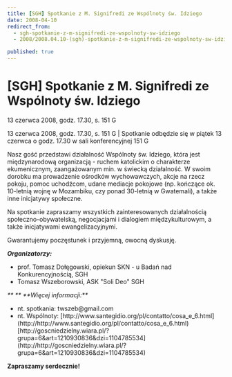 ```yaml
---
title: [SGH] Spotkanie z M. Signifredi ze Wspólnoty św. Idziego
date: 2008-04-10
redirect_from: 
  - sgh-spotkanie-z-m-signifredi-ze-wspolnoty-sw-idziego
  - 2008/2008.04.10-(sgh)-spotkanie-z-m-signifredi-ze-wspolnoty-sw-idziego

published: true
---
```




# [SGH] Spotkanie z M. Signifredi ze Wspólnoty św. Idziego

<time>13 czerwca 2008, godz. 17.30, s. 151 G</time>

13 czerwca 2008, godz. 17.30, s. 151 G | Spotkanie odbędzie się w piątek 13 czerwca o godz. 17.30 w sali konferencyjnej 151 G 

Nasz gość przedstawi działalność Wspólnoty św. Idziego, która jest międzynarodową organizacją - ruchem katolickim o charakterze ekumenicznym, zaangażowanym min. w świecką działalność. W swoim dorobku ma prowadzenie ośrodków wychowawczych, akcje na rzecz pokoju, pomoc uchodźcom, udane mediacje pokojowe (np. kończące ok. 10-letnią wojnę w Mozambiku, czy ponad 30-letnią w Gwatemali), a także inne inicjatywy społeczne.

Na spotkanie zapraszamy wszystkich zainteresowanych działalnością społeczno-obywatelską, negocjacjami i dialogiem międzykulturowym, a także inicjatywami ewangelizacyjnymi.

Gwarantujemy 
poczęstunek i przyjemną, owocną dyskusję.

<CITE>**Organizatorzy:**</CITE>
<ul>

<li>prof. Tomasz Dołęgowski, opiekun SKN - u Badań nad Konkurencyjnością, SGH

<li>Tomasz Wszeborowski, ASK "Soli Deo" SGH</LI></UL>
<CITE>**
**</CITE>
<CITE>**Więcej informacji:**</CITE>
<ul>

<li>nt. spotkania: twszeb@gmail.com

<li>nt. Wspólnoty: [http://www.santegidio.org/pl/contatto/cosa_e_6.html](http://http://www.santegidio.org/pl/contatto/cosa_e_6.html) [http://goscniedzielny.wiara.pl/?grupa=6&art=1210930836&dzi=1104785534](http://http://goscniedzielny.wiara.pl/?grupa=6&art=1210930836&dzi=1104785534) </LI></UL>

**Zapraszamy serdecznie!**



<!--CONTENT FROM OLD SERVER (jos before 2013): 13 czerwca 2008, godz. 17.30, s. 151 G | Spotkanie odbędzie się w piątek 13 czerwca o godz. 17.30 w sali konferencyjnej 151 G 



Nasz gość przedstawi działalność Wspólnoty św. Idziego, która jest międzynarodową organizacją - ruchem katolickim o charakterze ekumenicznym, zaangażowanym min. w świecką działalność. W swoim dorobku ma prowadzenie ośrodków wychowawczych, akcje na rzecz pokoju, pomoc uchodźcom, udane mediacje pokojowe (np. kończące ok. 10-letnią wojnę w Mozambiku, czy ponad 30-letnią w Gwatemali), a także inne inicjatywy społeczne.

Na spotkanie zapraszamy wszystkich zainteresowanych działalnością społeczno-obywatelską, negocjacjami i dialogiem międzykulturowym, a także inicjatywami ewangelizacyjnymi.

Gwarantujemy poczęstunek i przyjemną, owocną dyskusję.

<CITE>**Organizatorzy:**</CITE>
<ul>

<li>prof. Tomasz Dołęgowski, opiekun SKN - u Badań nad Konkurencyjnością, SGH

<li>Tomasz Wszeborowski, ASK "Soli Deo" SGH</LI></UL>


<CITE>**
**</CITE>
<CITE>**Więcej informacji:**</CITE>
<ul>

<li>nt. spotkania: twszeb@gmail.com

<li>nt. Wspólnoty: [http://www.santegidio.org/pl/contatto/cosa_e_6.html](http://http://www.santegidio.org/pl/contatto/cosa_e_6.html) [http://goscniedzielny.wiara.pl/?grupa=6&art=1210930836&dzi=1104785534](http://http://goscniedzielny.wiara.pl/?grupa=6&art=1210930836&dzi=1104785534) </LI></UL>

**Zapraszamy serdecznie!**


-->

<!--{{json:{"created_date":"2008-04-10 23:35:38","publish_down":"0000-00-00 00:00:00","id":"608"}}}-->